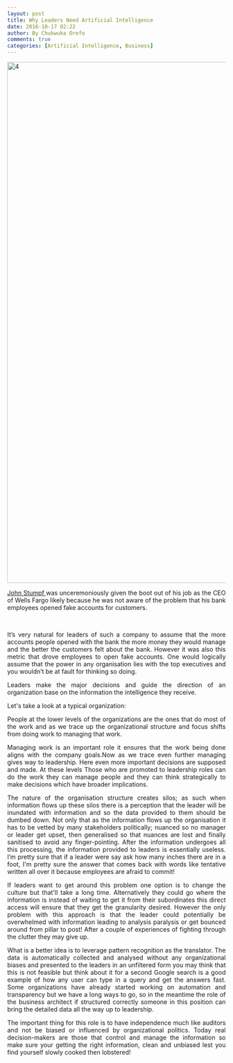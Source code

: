 ```yaml
---
layout: post
title: Why Leaders Need Artificial Intelligence
date: 2016-10-17 02:22
author: By Chukwuka Orefo
comments: true
categories: [Artificial Intelligence, Business]
---
```

<img class="alignnone size-full wp-image-193" src="https://cdn.images.express.co.uk/img/dynamic/151/590x/ai-human-805833.jpg" alt="4" width="1200" />
<p style="text-align:justify;"><a href="https://en.wikipedia.org/wiki/John_Stumpf" target="_blank" rel="noopener"> John Stumpf </a> was unceremoniously given the boot out of his job as the CEO of Wells Fargo likely because he was not aware of the problem that his bank employees opened fake accounts for customers.</p>
<br/>
<p style="text-align:justify;"> It’s very natural for leaders of such a company to assume that the more accounts people opened with the bank the more money they would manage and the better the customers felt about the bank. However it was also this metric that drove employees to open fake accounts. One would logically assume that the power in any organisation lies with the top executives and you wouldn’t be at fault for thinking so doing.</p>
<p style="text-align:justify;">Leaders make the major decisions and guide the direction of an organization base on the information the intelligence they receive.</p>
<p style="text-align:justify;">Let's take a look at a typical organization:</p>
<p style="text-align:justify;">People at the lower levels of the organizations are the ones that do most of the work and as we trace up the organizational structure and focus shifts from doing work to managing that work.</p>
<p style="text-align:justify;">Managing work is an important role it ensures that the work being done aligns with the company goals.Now as we trace even further managing gives way to leadership. Here even more important decisions are supposed and made. At these levels Those who are promoted to leadership roles can do the work they can manage people and they can think strategically to make decisions which have broader implications.</p>
<p style="text-align:justify;">The nature of the organisation structure creates silos; as such when information flows up these silos there is a perception that the leader will be inundated with information and so the data provided to them should be dumbed down. Not only that as the information flows up the organisation it has to be vetted by many stakeholders politically; nuanced so no manager or leader get upset, then generalised so that nuances are lost and finally sanitised to avoid any finger-pointing. After the information undergoes all this processing, the information provided to leaders is essentially useless. I’m pretty sure that if a leader were say ask how many inches there are in a foot, I'm pretty sure the answer that comes back with words like tentative written all over it because employees are afraid to commit!</p>
<p style="text-align:justify;">If leaders want to get around this problem one option is to change the culture but that'll take a long time. Alternatively they could go where the information is instead of waiting to get it from their subordinates this direct access will ensure that they get the granularity desired. However the only problem with this approach is that the leader could potentially be overwhelmed with information leading to analysis paralysis or get bounced around from pillar to post! After a couple of experiences of fighting through the clutter they may give up.</p>
<p style="text-align:justify;">What is a better idea is to leverage pattern recognition as the translator. The data is automatically collected and analysed without any organizational biases and presented to the leaders in an unfiltered form you may think that this is not feasible but think about it for a second Google search is a good example of how any user can type in a query and get the answers fast. Some organizations have already started working on automation and transparency but we have a long ways to go, so in the meantime the role of the business architect if structured correctly someone in this position can bring the detailed data all the way up to leadership.</p>
<p style="text-align:justify;">The important thing for this role is to have independence much like auditors and not be biased or influenced by organizational politics. Today real decision-makers are those that control and manage the information so make sure your getting the right information, clean and unbiased lest you find yourself slowly cooked then lobstered!</p>
